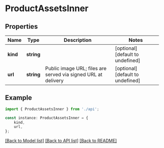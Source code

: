 # ProductAssetsInner


## Properties

Name | Type | Description | Notes
------------ | ------------- | ------------- | -------------
**kind** | **string** |  | [optional] [default to undefined]
**url** | **string** | Public image URL; files are served via signed URL at delivery | [optional] [default to undefined]

## Example

```typescript
import { ProductAssetsInner } from './api';

const instance: ProductAssetsInner = {
    kind,
    url,
};
```

[[Back to Model list]](../README.md#documentation-for-models) [[Back to API list]](../README.md#documentation-for-api-endpoints) [[Back to README]](../README.md)
